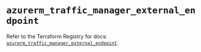 # `azurerm_traffic_manager_external_endpoint`

Refer to the Terraform Registry for docs: [`azurerm_traffic_manager_external_endpoint`](https://registry.terraform.io/providers/hashicorp/azurerm/4.20.0/docs/resources/traffic_manager_external_endpoint).
